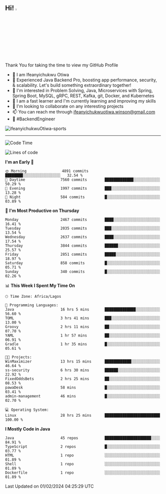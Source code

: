 <!-- BLOG-POST-LIST:START --><!-- BLOG-POST-LIST:END -->

## Hi! <img src="https://media.giphy.com/media/hvRJCLFzcasrR4ia7z/giphy.gif" width="4%"> 

Thank You for taking the time to view my GitHub Profile

- 👋 I am Ifeanyichukwu Otiwa
- 🚀 Experienced Java Backend Pro, boosting app performance, security, & scalability. Let's build something extraordinary together!
- 👀 I'm interested in Problem Solving, Java, Microservices with Spring, Spring Boot, MySQL, gRPC, REST, Kafka, git, Docker, and Kubernetes
- 🌱 I am a fast learner and I'm currently learning and improving my skills
- 💞️ I'm looking to collaborate on any interesting projects
- 📫 You can reach me through ifeanyichukwuotiwa.winson@gmail.com
- 🚀 #BackendEngineer

<p align="left" marginTop="10px"> <img src="https://komarev.com/ghpvc/?username=ifeanyichukwuOtiwa-sports&label=Profile%20views&color=0e75b6&style=for-the-badge" alt="ifeanyichukwuOtiwa-sports" /> </p>

***

<!--START_SECTION:waka-->
![Code Time](http://img.shields.io/badge/Code%20Time-2%2C183%20hrs%2026%20mins-blue)

![Lines of code](https://img.shields.io/badge/From%20Hello%20World%20I%27ve%20Written-4.8%20million%20lines%20of%20code-blue)

**I'm an Early 🐤** 

```text
🌞 Morning                4891 commits        ████████░░░░░░░░░░░░░░░░░   32.54 % 
🌆 Daytime                7560 commits        █████████████░░░░░░░░░░░░   50.29 % 
🌃 Evening                1997 commits        ███░░░░░░░░░░░░░░░░░░░░░░   13.28 % 
🌙 Night                  584 commits         █░░░░░░░░░░░░░░░░░░░░░░░░   03.89 % 
```
📅 **I'm Most Productive on Thursday** 

```text
Monday                   2467 commits        ████░░░░░░░░░░░░░░░░░░░░░   16.41 % 
Tuesday                  2035 commits        ███░░░░░░░░░░░░░░░░░░░░░░   13.54 % 
Wednesday                2637 commits        ████░░░░░░░░░░░░░░░░░░░░░   17.54 % 
Thursday                 3844 commits        ██████░░░░░░░░░░░░░░░░░░░   25.57 % 
Friday                   2851 commits        █████░░░░░░░░░░░░░░░░░░░░   18.97 % 
Saturday                 858 commits         █░░░░░░░░░░░░░░░░░░░░░░░░   05.71 % 
Sunday                   340 commits         █░░░░░░░░░░░░░░░░░░░░░░░░   02.26 % 
```


📊 **This Week I Spent My Time On** 

```text
🕑︎ Time Zone: Africa/Lagos

💬 Programming Languages: 
Java                     16 hrs 5 mins       ██████████████░░░░░░░░░░░   56.60 % 
TOML                     3 hrs 41 mins       ███░░░░░░░░░░░░░░░░░░░░░░   13.00 % 
Groovy                   2 hrs 11 mins       ██░░░░░░░░░░░░░░░░░░░░░░░   07.70 % 
YAML                     1 hr 57 mins        ██░░░░░░░░░░░░░░░░░░░░░░░   06.91 % 
Gradle                   1 hr 35 mins        █░░░░░░░░░░░░░░░░░░░░░░░░   05.61 % 

🐱‍💻 Projects: 
WinMaximizer             13 hrs 15 mins      ████████████░░░░░░░░░░░░░   46.64 % 
ss-security              6 hrs 30 mins       ██████░░░░░░░░░░░░░░░░░░░   22.92 % 
FixedOddsBets            2 hrs 25 mins       ██░░░░░░░░░░░░░░░░░░░░░░░   08.53 % 
pawaDesk                 58 mins             █░░░░░░░░░░░░░░░░░░░░░░░░   03.41 % 
admin-management         46 mins             █░░░░░░░░░░░░░░░░░░░░░░░░   02.70 % 

💻 Operating System: 
Linux                    28 hrs 25 mins      █████████████████████████   100.00 % 
```

**I Mostly Code in Java** 

```text
Java                     45 repos            █████████████████████░░░░   84.91 % 
TypeScript               2 repos             █░░░░░░░░░░░░░░░░░░░░░░░░   03.77 % 
HTML                     1 repo              ░░░░░░░░░░░░░░░░░░░░░░░░░   01.89 % 
Shell                    1 repo              ░░░░░░░░░░░░░░░░░░░░░░░░░   01.89 % 
Dockerfile               1 repo              ░░░░░░░░░░░░░░░░░░░░░░░░░   01.89 % 
```




 Last Updated on 01/02/2024 04:25:29 UTC
<!--END_SECTION:waka-->

<!--
<p align="center">
![trophy](https://github-profile-trophy.vercel.app/?username=ifeanyichukwuOtiwa-sports&theme=onedark) (https://github.com/ryo-ma/github-profile-trophy)
</p>
-->

<!---
ifeanyi-otiwa/ifeanyi-otiwa is a ✨ special ✨ repository because its `README.md` (this file) appears on your GitHub profile.
You can click the Preview link to take a look at your changes.
--->
